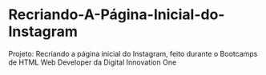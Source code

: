 # Recriando-A-Página-Inicial-do-Instagram
Projeto: Recriando a página inicial do Instagram, feito durante o Bootcamps de HTML Web Developer da Digital Innovation One
